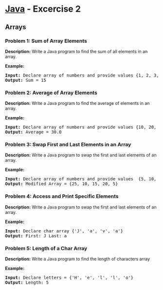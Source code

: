 # [Java](../../) - Excercise 2

## Arrays

### Problem 1: Sum of Array Elements

**Description:**
Write a Java program to find the sum of all elements in an array.

**Example:**
<pre>
<b>Input:</b> Declare array of numbers and provide values {1, 2, 3, 4, 5}
<b>Output:</b> Sum = 15
</pre>

### Problem 2: Average of Array Elements

**Description:**
Write a Java program to find the average of elements in an array.

**Example:**
<pre>
<b>Input:</b> Declare array of numbers and provide values {10, 20, 30, 40, 50}
<b>Output:</b> Average = 30.0
</pre>

### Problem 3: Swap First and Last Elements in an Array

**Description:**
Write a Java program to swap the first and last elements of an array.

**Example:**
<pre>
<b>Input:</b> Declare array of numbers and provide values  {5, 10, 15, 20, 25}
<b>Output:</b> Modified Array = {25, 10, 15, 20, 5}
</pre>

### Problem 4: Access and Print Specific Elements

**Description:**
Write a Java program to swap the first and last elements of an array.

**Example:**
<pre>
<b>Input:</b> Declare char array {'J', 'a', 'v', 'a'}
<b>Output:</b> First: J Last: a
</pre>


### Problem 5: Length of a Char Array

**Description:**
Write a Java program to find the length of characters array

**Example:**
<pre>
<b>Input:</b> Declare letters = {'H', 'e', 'l', 'l', 'o'}
<b>Output:</b> Length: 5
</pre>